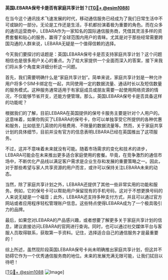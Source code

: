 **英国LEBARA保号卡是否有家庭共享计划？[[TG💪+ @esim1088](https://t.me/s/esim1088)]**

在当今这个通讯技术飞速发展的时代，移动通信服务已经成为了我们日常生活中不可或缺的一部分。无论是工作还是生活，手机都扮演着极为重要的角色。而在众多的通讯运营商中，LEBARA作为一家知名的国际通信服务商，凭借其灵活多样的资费套餐和贴心的服务，赢得了全球范围内用户的青睐。尤其是对于那些经常需要跨国沟通的人群来说，LEBARA无疑是一个值得信赖的选择。

今天我们要探讨的话题是：英国LEBARA保号卡是否支持家庭共享计划？这个问题相信也是很多用户关心的重点。为了给大家提供一个全面而深入的答案，接下来我们将从多个角度来详细分析这一问题。

首先，我们需要明确什么是“家庭共享计划”。简单来说，家庭共享计划是一种允许用户将多个SIM卡绑定在一起，共同使用一定的数据流量、通话时长以及短信数量的服务模式。这种服务通常适用于有家庭成员或朋友需要一起使用网络资源的情况，不仅能够节省开支，还能方便管理。那么，英国LEBARA保号卡是否具备这样的功能呢？

根据我们的了解，目前LEBARA在英国提供的保号卡服务主要是针对个人用户的。这意味着，如果你购买了LEBARA的保号卡，你可以单独享受它所提供的各种优惠和服务，比如低至几英镑的月租费用、不限量的数据流量等。然而，关于家庭共享计划的具体细节，目前并没有官方的信息表明LEBARA已经在英国推出了这项服务。

不过，这并不意味着未来就没有可能。随着市场需求的变化和技术的进步，LEBARA可能会在未来推出更多适合家庭使用的套餐。毕竟，在竞争激烈的通信市场中，不断优化产品线以满足客户需求是企业生存和发展的重要策略之一。因此，对于那些希望与家人共享资源的用户而言，或许可以保持关注LEBARA未来的动态。

当然，除了家庭共享计划之外，LEBARA还提供了其他一些非常实用的功能和服务。例如，它的保号卡可以帮助用户保留现有的手机号码，这对于不想更换号码的人来说无疑是一个福音；此外，LEBARA还支持多种支付方式，并且可以通过官方网站或者应用程序轻松管理账户信息。这些特点使得LEBARA成为了一个极具吸引力的品牌。

最后，如果您对LEBARA的产品感兴趣，或者想要了解更多关于家庭共享计划的信息，建议直接访问LEBARA的官网进行查询。同时，也可以通过社交媒体平台与客服人员取得联系，获取第一手资料。记住，选择适合自己的通信服务才是最重要的！

综上所述，虽然现阶段英国LEBARA保号卡尚未明确推出家庭共享计划，但这并不妨碍它作为一个优秀通信服务商的地位。未来的发展充满无限可能，让我们拭目以待吧！

[[TG💪+ @esim1088](https://t.me/s/esim1088) ![Image](https://i.postimg.cc/4NQfJmqS/Snipaste-2025-05-13-00-14-12.png)]